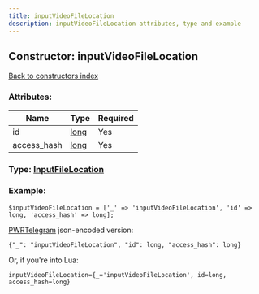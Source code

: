 ```yaml
---
title: inputVideoFileLocation
description: inputVideoFileLocation attributes, type and example
---
```

## Constructor: inputVideoFileLocation  
[Back to constructors index](index.md)



### Attributes:

| Name     |    Type       | Required |
|----------|---------------|----------|
|id|[long](../types/long.md) | Yes|
|access\_hash|[long](../types/long.md) | Yes|



### Type: [InputFileLocation](../types/InputFileLocation.md)


### Example:

```
$inputVideoFileLocation = ['_' => 'inputVideoFileLocation', 'id' => long, 'access_hash' => long];
```  

[PWRTelegram](https://pwrtelegram.xyz) json-encoded version:

```
{"_": "inputVideoFileLocation", "id": long, "access_hash": long}
```


Or, if you're into Lua:  


```
inputVideoFileLocation={_='inputVideoFileLocation', id=long, access_hash=long}

```


